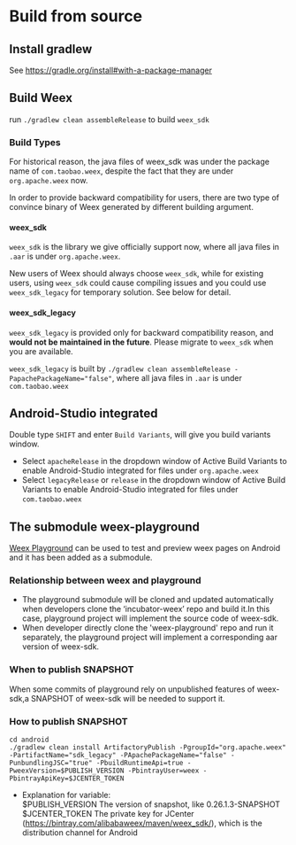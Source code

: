 # Build from source
## Install gradlew   
  See https://gradle.org/install#with-a-package-manager
## Build Weex   
run `./gradlew clean assembleRelease` to build `weex_sdk`

### Build Types
For historical reason, the java files of weex_sdk was under the package name of `com.taobao.weex`, despite the fact that they are under `org.apache.weex` now.

In order to provide backward compatibility for users, there are two type of convince binary of Weex generated by different building argument.

#### weex_sdk
`weex_sdk` is the library we give officially support now, where all java files in `.aar` is under `org.apache.weex`.

New users of Weex should always choose `weex_sdk`, while for existing users, using `weex_sdk` could cause compiling issues and you could use `weex_sdk_legacy` for temporary solution. See below for detail.

#### weex_sdk_legacy
`weex_sdk_legacy`  is provided only for backward compatibility reason, and **would not be maintained in the future**. Please migrate to `weex_sdk` when you are available.

`weex_sdk_legacy` is built by `./gradlew clean assembleRelease -PapachePackageName="false"`, where all java files in `.aar` is under `com.taobao.weex`

## Android-Studio integrated
Double type `SHIFT` and enter `Build Variants`, will give you build variants window.
* Select `apacheRelease` in the dropdown window of Active Build Variants to enable Android-Studio integrated for files under `org.apache.weex`
* Select `legacyRelease` or `release` in the dropdown window of Active Build Variants to enable Android-Studio integrated for files under `com.taobao.weex`

## The submodule weex-playground
[Weex Playground](https://github.com/apache/incubator-weex-playground) can be used to test and preview weex pages on Android and it has been added as a submodule.
### Relationship between weex and playground
* The playground submodule will be cloned and updated automatically when developers clone the ‘incubator-weex’ repo and build it.In this case, playground project will implement the source code of weex-sdk.
* When developer directly clone the 'weex-playground' repo and run it separately, the playground project will implement a corresponding aar version of weex-sdk.
### When to publish SNAPSHOT
When some commits of  playground rely on unpublished features of weex-sdk,a SNAPSHOT of weex-sdk will be needed to support it.
### How to publish SNAPSHOT

```
cd android
./gradlew clean install ArtifactoryPublish -PgroupId="org.apache.weex" -PartifactName="sdk_legacy" -PApachePackageName="false" -PunbundlingJSC="true" -PbuildRuntimeApi=true -PweexVersion=$PUBLISH_VERSION -PbintrayUser=weex -PbintrayApiKey=$JCENTER_TOKEN 
```

* Explanation for variable:  
$PUBLISH_VERSION The version of snapshot, like 0.26.1.3-SNAPSHOT  
$JCENTER_TOKEN The private key for JCenter (https://bintray.com/alibabaweex/maven/weex_sdk/), which is the distribution channel for Android